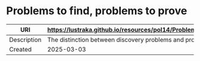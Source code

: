 # Problems to find, problems to prove

URI|https://lustraka.github.io/resources/pol14/ProblemsToFindProblemsToProve
-|-
Description|The distinction between discovery problems and proof-oriented problems.
Created|2025-03-03

